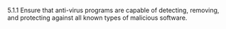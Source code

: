 5.1.1 Ensure that anti-virus programs are capable of detecting, removing, and protecting against all known types of malicious software. 
